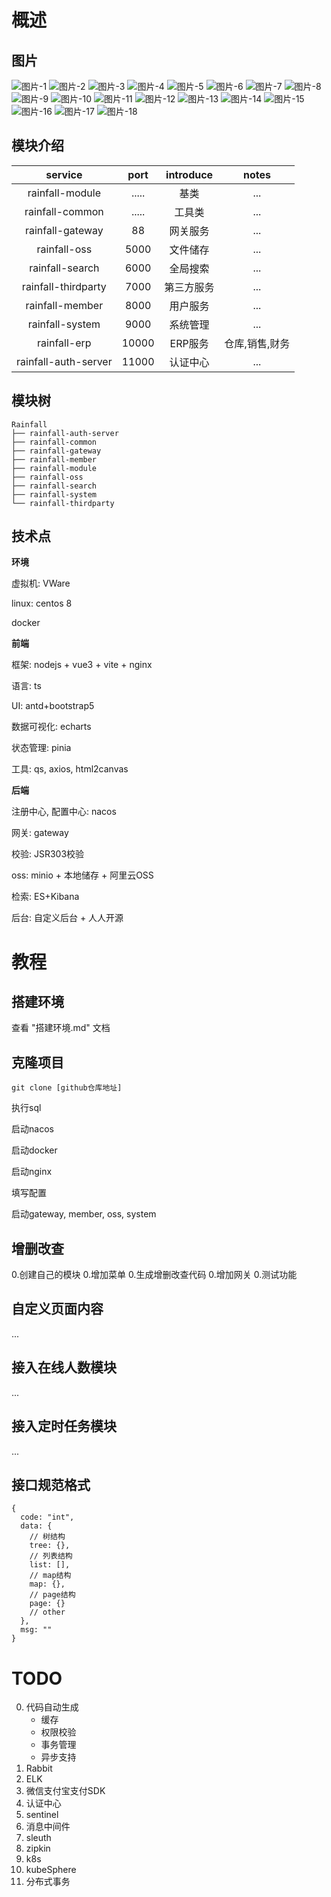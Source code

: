 # 概述

## 图片

![图片-1](./img/Snipaste_2023-07-16_22-55-10.png)
![图片-2](./img/Snipaste_2023-07-16_22-55-53.png)
![图片-3](./img/Snipaste_2023-07-16_22-55-57.png)
![图片-4](./img/Snipaste_2023-07-16_22-56-03.png)
![图片-5](./img/Snipaste_2023-07-16_22-56-07.png)
![图片-6](./img/Snipaste_2023-07-16_22-56-20.png)
![图片-7](./img/Snipaste_2023-07-16_22-56-26.png)
![图片-8](./img/Snipaste_2023-07-16_22-56-39.png)
![图片-9](./img/Snipaste_2023-07-16_22-56-49.png)
![图片-10](./img/Snipaste_2023-07-16_22-56-58.png)
![图片-11](./img/Snipaste_2023-07-16_22-57-10.png)
![图片-12](./img/Snipaste_2023-07-16_22-57-17.png)
![图片-13](./img/Snipaste_2023-07-16_22-57-28.png)
![图片-14](./img/Snipaste_2023-07-16_22-57-35.png)
![图片-15](./img/Snipaste_2023-07-16_22-57-39.png)
![图片-16](./img/Snipaste_2023-07-16_22-57-44.png)
![图片-17](./img/Snipaste_2023-07-16_22-58-14.png)
![图片-18](./img/Snipaste_2023-07-16_22-59-54.png)

## 模块介绍

| service | port | introduce | notes
|:---:|:---:|:---:|:---:|
| rainfall-module      | ..... | 基类       | ...
| rainfall-common      | ..... | 工具类     | ...
| rainfall-gateway     |  88   | 网关服务   | ...
| rainfall-oss         | 5000  | 文件储存   | ...
| rainfall-search      | 6000  | 全局搜索   | ...
| rainfall-thirdparty  | 7000  | 第三方服务 | ...
| rainfall-member      | 8000  | 用户服务   | ...
| rainfall-system      | 9000  | 系统管理   | ...
| rainfall-erp         | 10000 | ERP服务   | 仓库,销售,财务
| rainfall-auth-server | 11000 | 认证中心   | ...

## 模块树

```text
Rainfall
├── rainfall-auth-server
├── rainfall-common
├── rainfall-gateway
├── rainfall-member
├── rainfall-module
├── rainfall-oss
├── rainfall-search
├── rainfall-system
└── rainfall-thirdparty
```

## 技术点

**环境**

虚拟机: VWare

linux: centos 8

docker

**前端**

框架: nodejs + vue3 + vite + nginx

语言: ts

UI: antd+bootstrap5

数据可视化: echarts

状态管理: pinia

工具: qs, axios, html2canvas

**后端**

注册中心, 配置中心: nacos

网关: gateway

校验: JSR303校验

oss: minio + 本地储存 + 阿里云OSS

检索: ES+Kibana

后台: 自定义后台 + 人人开源

# 教程

## 搭建环境

查看 "搭建环境.md" 文档

## 克隆项目

```shell
git clone [github仓库地址]
```

执行sql

启动nacos

启动docker

启动nginx

填写配置

启动gateway, member, oss, system

## 增删改查

0.创建自己的模块 0.增加菜单 0.生成增删改查代码 0.增加网关 0.测试功能

## 自定义页面内容

...

## 接入在线人数模块

...

## 接入定时任务模块

...

## 接口规范格式

```json5
{
  code: "int",
  data: {
    // 树结构
    tree: {},
    // 列表结构
    list: [],
    // map结构
    map: {},
    // page结构
    page: {}
    // other
  },
  msg: ""
}
```

# TODO

0. 代码自动生成
    - 缓存
    - 权限校验
    - 事务管理
    - 异步支持
0. Rabbit
0. ELK
0. 微信支付宝支付SDK
0. 认证中心
0. sentinel
0. 消息中间件
0. sleuth
0. zipkin
0. k8s
0. kubeSphere
0. 分布式事务
